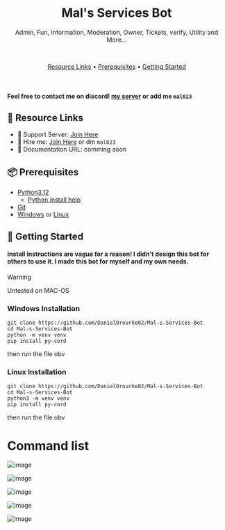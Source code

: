 <h1 align="center">
  <br>
  Mal's Services Bot
  <br>
</h1>

<p align="center">Admin, Fun, Information, Moderation, Owner, Tickets, verify, Utility and More...</p>

<br>

<p align="center">
  <a href="#-resource-links">Resource Links</a>
  •
  <a href="#-prerequisites">Prerequisites</a>
  •
  <a href="#-getting-started">Getting Started</a>
</p>

<br>

#### Feel free to contact me on discord! [my server](https://discord.gg/kNWkT8xWg6) or add me `mal023`

## 🔗 Resource Links

- 🤝 Support Server: [Join Here](https://discord.gg/kNWkT8xWg6)
- 🤝 Hire me: [Join Here](https://discord.gg/kNWkT8xWg6) or dm `mal023`
- 📂 Documentation URL: comming soon

## 📦 Prerequisites

- [Python3.12](https://www.python.org/downloads/release/python-3120/)
  - [Python install help](https://www.youtube.com/watch?v=nU2Egc3Zx3Q) 
- [Git](https://git-scm.com/downloads)
- [Windows](https://www.microsoft.com/en-gb/windows) or [Linux](https://ubuntu.com/)

## 🚀 Getting Started

#### Install instructions are vague for a reason! I didn't design this bot for others to use it. I made this bot for myself and my own needs. 

> [!WARNING]
> Untested on MAC-OS

### Windows Installation

```
git clone https://github.com/DanielOrourke02/Mal-s-Services-Bot
cd Mal-s-Services-Bot
python -m venv venv
pip install py-cord
```

then run the file obv

### Linux Installation

```
git clone https://github.com/DanielOrourke02/Mal-s-Services-Bot
cd Mal-s-Services-Bot
python3 -m venv venv
pip install py-cord
```

then run the file obv

# Command list

![image](https://github.com/user-attachments/assets/ad8a1d0c-2842-4fa2-a2e7-78d93111fd11)

![image](https://github.com/user-attachments/assets/59ddb1a4-6aa7-4998-946b-2553b8a186fc)

![image](https://github.com/user-attachments/assets/28d851f5-bfe8-41af-90e2-1066db7f30ac)

![image](https://github.com/user-attachments/assets/d12af630-2fbf-423a-8c1c-9bc735da46df)

![image](https://github.com/user-attachments/assets/252e57c6-427a-4c5a-85dd-85b3b5441640)
